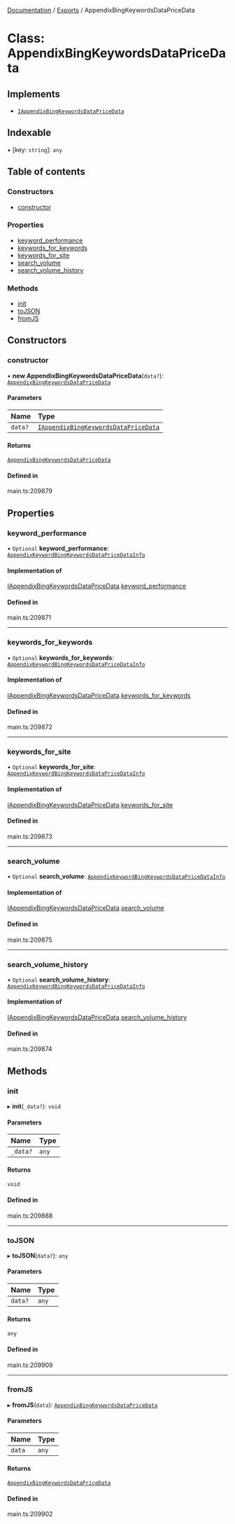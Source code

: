 [Documentation](../README.md) / [Exports](../modules.md) / AppendixBingKeywordsDataPriceData

# Class: AppendixBingKeywordsDataPriceData

## Implements

- [`IAppendixBingKeywordsDataPriceData`](../interfaces/IAppendixBingKeywordsDataPriceData.md)

## Indexable

▪ [key: `string`]: `any`

## Table of contents

### Constructors

- [constructor](AppendixBingKeywordsDataPriceData.md#constructor)

### Properties

- [keyword\_performance](AppendixBingKeywordsDataPriceData.md#keyword_performance)
- [keywords\_for\_keywords](AppendixBingKeywordsDataPriceData.md#keywords_for_keywords)
- [keywords\_for\_site](AppendixBingKeywordsDataPriceData.md#keywords_for_site)
- [search\_volume](AppendixBingKeywordsDataPriceData.md#search_volume)
- [search\_volume\_history](AppendixBingKeywordsDataPriceData.md#search_volume_history)

### Methods

- [init](AppendixBingKeywordsDataPriceData.md#init)
- [toJSON](AppendixBingKeywordsDataPriceData.md#tojson)
- [fromJS](AppendixBingKeywordsDataPriceData.md#fromjs)

## Constructors

### constructor

• **new AppendixBingKeywordsDataPriceData**(`data?`): [`AppendixBingKeywordsDataPriceData`](AppendixBingKeywordsDataPriceData.md)

#### Parameters

| Name | Type |
| :------ | :------ |
| `data?` | [`IAppendixBingKeywordsDataPriceData`](../interfaces/IAppendixBingKeywordsDataPriceData.md) |

#### Returns

[`AppendixBingKeywordsDataPriceData`](AppendixBingKeywordsDataPriceData.md)

#### Defined in

main.ts:209879

## Properties

### keyword\_performance

• `Optional` **keyword\_performance**: [`AppendixKeywordBingKeywordsDataPriceDataInfo`](AppendixKeywordBingKeywordsDataPriceDataInfo.md)

#### Implementation of

[IAppendixBingKeywordsDataPriceData](../interfaces/IAppendixBingKeywordsDataPriceData.md).[keyword_performance](../interfaces/IAppendixBingKeywordsDataPriceData.md#keyword_performance)

#### Defined in

main.ts:209871

___

### keywords\_for\_keywords

• `Optional` **keywords\_for\_keywords**: [`AppendixKeywordBingKeywordsDataPriceDataInfo`](AppendixKeywordBingKeywordsDataPriceDataInfo.md)

#### Implementation of

[IAppendixBingKeywordsDataPriceData](../interfaces/IAppendixBingKeywordsDataPriceData.md).[keywords_for_keywords](../interfaces/IAppendixBingKeywordsDataPriceData.md#keywords_for_keywords)

#### Defined in

main.ts:209872

___

### keywords\_for\_site

• `Optional` **keywords\_for\_site**: [`AppendixKeywordBingKeywordsDataPriceDataInfo`](AppendixKeywordBingKeywordsDataPriceDataInfo.md)

#### Implementation of

[IAppendixBingKeywordsDataPriceData](../interfaces/IAppendixBingKeywordsDataPriceData.md).[keywords_for_site](../interfaces/IAppendixBingKeywordsDataPriceData.md#keywords_for_site)

#### Defined in

main.ts:209873

___

### search\_volume

• `Optional` **search\_volume**: [`AppendixKeywordBingKeywordsDataPriceDataInfo`](AppendixKeywordBingKeywordsDataPriceDataInfo.md)

#### Implementation of

[IAppendixBingKeywordsDataPriceData](../interfaces/IAppendixBingKeywordsDataPriceData.md).[search_volume](../interfaces/IAppendixBingKeywordsDataPriceData.md#search_volume)

#### Defined in

main.ts:209875

___

### search\_volume\_history

• `Optional` **search\_volume\_history**: [`AppendixKeywordBingKeywordsDataPriceDataInfo`](AppendixKeywordBingKeywordsDataPriceDataInfo.md)

#### Implementation of

[IAppendixBingKeywordsDataPriceData](../interfaces/IAppendixBingKeywordsDataPriceData.md).[search_volume_history](../interfaces/IAppendixBingKeywordsDataPriceData.md#search_volume_history)

#### Defined in

main.ts:209874

## Methods

### init

▸ **init**(`_data?`): `void`

#### Parameters

| Name | Type |
| :------ | :------ |
| `_data?` | `any` |

#### Returns

`void`

#### Defined in

main.ts:209888

___

### toJSON

▸ **toJSON**(`data?`): `any`

#### Parameters

| Name | Type |
| :------ | :------ |
| `data?` | `any` |

#### Returns

`any`

#### Defined in

main.ts:209909

___

### fromJS

▸ **fromJS**(`data`): [`AppendixBingKeywordsDataPriceData`](AppendixBingKeywordsDataPriceData.md)

#### Parameters

| Name | Type |
| :------ | :------ |
| `data` | `any` |

#### Returns

[`AppendixBingKeywordsDataPriceData`](AppendixBingKeywordsDataPriceData.md)

#### Defined in

main.ts:209902

